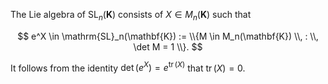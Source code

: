 The Lie algebra of $\mathrm{SL}_n(\mathbf{K})$ consists of $X \in M_n(\mathbf{K})$ such that

$$
e^X \in \mathrm{SL}_n(\mathbf{K}) := \\{M \in M_n(\mathbf{K}) \\, : \\, \det M = 1 \\}.
$$

It follows from the identity $\det(e^X) = e^{\mathop{\mathrm{tr}}(X)}$ that $\mathop{\mathrm{tr}}(X)=0$.
